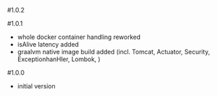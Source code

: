 #1.0.2

#1.0.1
- whole docker container handling reworked
- isAlive latency added
- graalvm native image build added (incl. Tomcat, Actuator, Security, ExceptionhanHler, Lombok, )

#1.0.0
- initial version

